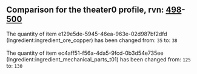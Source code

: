 ## Comparison for the theater0 profile, rvn: [498](https://github.com/PRO100KatYT/FortniteProfileRevisions/tree/main/profiles/theater0/498%20theater0.json)-[500](https://github.com/PRO100KatYT/FortniteProfileRevisions/tree/main/profiles/theater0/500%20theater0.json)

The quantity of item e129e5de-5945-46ea-963e-02d987bf2dfd (Ingredient:ingredient_ore_copper) has been changed from: `35` to: `38`
<br><br>
The quantity of item ec4aff51-f56a-4da5-9fcd-0b3d54e735ee (Ingredient:ingredient_mechanical_parts_t01) has been changed from: `125` to: `130`
<br><br>

